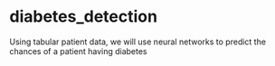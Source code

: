 # diabetes_detection
Using tabular patient data, we will use neural networks to predict the chances of a patient having diabetes
